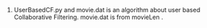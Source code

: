 1. 	UserBasedCF.py and movie.dat is an algorithm about user based Collaborative Filtering.
movie.dat is from movieLen .
